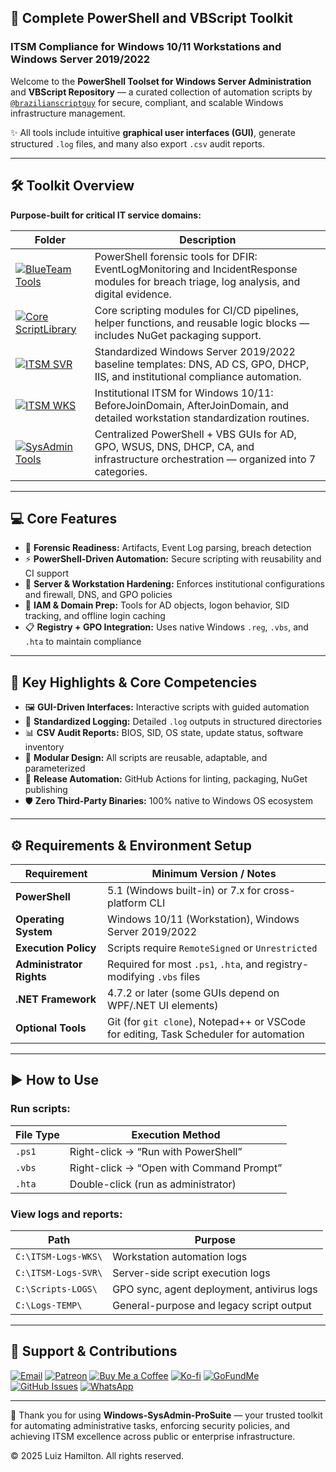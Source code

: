 ## 🚀 Complete PowerShell and VBScript Toolkit

### ITSM Compliance for Windows 10/11 Workstations and Windows Server 2019/2022

Welcome to the **PowerShell Toolset for Windows Server Administration** and **VBScript Repository** — a curated collection of automation scripts by [`@brazilianscriptguy`](https://github.com/brazilianscriptguy) for secure, compliant, and scalable Windows infrastructure management.

✨ All tools include intuitive **graphical user interfaces (GUI)**, generate structured `.log` files, and many also export `.csv` audit reports.

---

## 🛠️ Toolkit Overview

**Purpose-built for critical IT service domains:**

| Folder | Description |
|--------|-------------|
| [![BlueTeam Tools](https://img.shields.io/badge/BlueTeam%20Tools-Forensics-orange?style=for-the-badge&logo=protonmail&logoColor=white)](https://github.com/brazilianscriptguy/Windows-SysAdmin-ProSuite/tree/main/BlueTeam-Tools) | PowerShell forensic tools for DFIR: EventLogMonitoring and IncidentResponse modules for breach triage, log analysis, and digital evidence. |
| [![Core ScriptLibrary](https://img.shields.io/badge/Core%20ScriptLibrary-Modules-red?style=for-the-badge&logo=visualstudiocode&logoColor=white)](https://github.com/brazilianscriptguy/Windows-SysAdmin-ProSuite/tree/main/Core-ScriptLibrary) | Core scripting modules for CI/CD pipelines, helper functions, and reusable logic blocks — includes NuGet packaging support. |
| [![ITSM SVR](https://img.shields.io/badge/ITSM%20Templates-SVR-purple?style=for-the-badge&logo=windows11&logoColor=white)](https://github.com/brazilianscriptguy/Windows-SysAdmin-ProSuite/tree/main/ITSM-Templates-SVR) | Standardized Windows Server 2019/2022 baseline templates: DNS, AD CS, GPO, DHCP, IIS, and institutional compliance automation. |
| [![ITSM WKS](https://img.shields.io/badge/ITSM%20Templates-WKS-green?style=for-the-badge&logo=windows&logoColor=white)](https://github.com/brazilianscriptguy/Windows-SysAdmin-ProSuite/tree/main/ITSM-Templates-WKS) | Institutional ITSM for Windows 10/11: BeforeJoinDomain, AfterJoinDomain, and detailed workstation standardization routines. |
| [![SysAdmin Tools](https://img.shields.io/badge/SysAdmin%20Tools-Management-blue?style=for-the-badge&logo=microsoft&logoColor=white)](https://github.com/brazilianscriptguy/Windows-SysAdmin-ProSuite/tree/main/SysAdmin-Tools) | Centralized PowerShell + VBS GUIs for AD, GPO, WSUS, DNS, DHCP, CA, and infrastructure orchestration — organized into 7 categories. |

---

## 💻 Core Features

- 🧪 **Forensic Readiness:** Artifacts, Event Log parsing, breach detection  
- ⚡ **PowerShell-Driven Automation:** Secure scripting with reusability and CI support  
- 🔐 **Server & Workstation Hardening:** Enforces institutional configurations and firewall, DNS, and GPO policies  
- 👤 **IAM & Domain Prep:** Tools for AD objects, logon behavior, SID tracking, and offline login caching  
- 📋 **Registry + GPO Integration:** Uses native Windows `.reg`, `.vbs`, and `.hta` to maintain compliance  

---

## 🌟 Key Highlights & Core Competencies

- 🖼️ **GUI-Driven Interfaces:** Interactive scripts with guided automation  
- 📝 **Standardized Logging:** Detailed `.log` outputs in structured directories  
- 📊 **CSV Audit Reports:** BIOS, SID, OS state, update status, software inventory  
- 🧩 **Modular Design:** All scripts are reusable, adaptable, and parameterized  
- 🔁 **Release Automation:** GitHub Actions for linting, packaging, NuGet publishing  
- 🛡️ **Zero Third-Party Binaries:** 100% native to Windows OS ecosystem  

---

## ⚙️ Requirements & Environment Setup

| **Requirement** | Minimum Version / Notes |
|-------------|--------------------------|
| **PowerShell** | 5.1 (Windows built-in) or 7.x for cross-platform CLI |
| **Operating System** | Windows 10/11 (Workstation), Windows Server 2019/2022 |
| **Execution Policy** | Scripts require `RemoteSigned` or `Unrestricted` |
| **Administrator Rights** | Required for most `.ps1`, `.hta`, and registry-modifying `.vbs` files |
| **.NET Framework** | 4.7.2 or later (some GUIs depend on WPF/.NET UI elements) |
| **Optional Tools** | Git (for `git clone`), Notepad++ or VSCode for editing, Task Scheduler for automation |

---

## ▶️ How to Use

### Run scripts:

| **File Type** | Execution Method |
|-----------|------------------|
| `.ps1`    | Right-click → “Run with PowerShell” |
| `.vbs`    | Right-click → “Open with Command Prompt” |
| `.hta`    | Double-click (run as administrator) |

### View logs and reports:

| **Path** | Purpose |
|------|---------|
| `C:\ITSM-Logs-WKS\` | Workstation automation logs |
| `C:\ITSM-Logs-SVR\` | Server-side script execution logs |
| `C:\Scripts-LOGS\`  | GPO sync, agent deployment, antivirus logs |
| `C:\Logs-TEMP\`     | General-purpose and legacy script output |

---

## 🤝 Support & Contributions

[![Email](https://img.shields.io/badge/Email-luizhamilton.lhr@gmail.com-D14836?style=for-the-badge&logo=gmail)](mailto:luizhamilton.lhr@gmail.com)
[![Patreon](https://img.shields.io/badge/Support%20Me-Patreon-red?style=for-the-badge&logo=patreon)](https://www.patreon.com/brazilianscriptguy)
[![Buy Me a Coffee](https://img.shields.io/badge/Buy%20Me%20a%20Coffee-yellow?style=for-the-badge&logo=buymeacoffee)](https://buymeacoffee.com/brazilianscriptguy)
[![Ko-fi](https://img.shields.io/badge/Ko--fi-blue?style=for-the-badge&logo=kofi)](https://ko-fi.com/brazilianscriptguy)
[![GoFundMe](https://img.shields.io/badge/GoFundMe-green?style=for-the-badge&logo=gofundme)](https://www.gofundme.com/f/brazilianscriptguy)
[![GitHub Issues](https://img.shields.io/badge/Report%20Issues-GitHub-blue?style=for-the-badge&logo=github)](https://github.com/brazilianscriptguy/Windows-SysAdmin-ProSuite/issues)
[![WhatsApp](https://img.shields.io/badge/Join%20Us-WhatsApp-25D366?style=for-the-badge&logo=whatsapp)](https://whatsapp.com/channel/0029VaEgqC50G0XZV1k4Mb1c)

---

💼 Thank you for using **Windows-SysAdmin-ProSuite** — your trusted toolkit for automating administrative tasks, enforcing security policies, and achieving ITSM excellence across public or enterprise infrastructure.

© 2025 Luiz Hamilton. All rights reserved.
